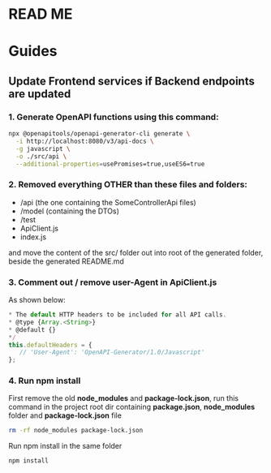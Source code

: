 # READ ME

# Guides

## Update Frontend services if Backend endpoints are updated

### 1. Generate OpenAPI functions using this command:

```sh
npx @openapitools/openapi-generator-cli generate \
  -i http://localhost:8080/v3/api-docs \
  -g javascript \
  -o ./src/api \
  --additional-properties=usePromises=true,useES6=true
```

### 2. Removed everything OTHER than these files and folders:
- /api (the one containing the SomeControllerApi files)
- /model (containing the DTOs)
- /test
- ApiClient.js
- index.js

and move the content of the src/ folder out into root of the generated folder, beside the generated README.md

### 3. Comment out / remove user-Agent in ApiClient.js
As shown below:

```javascript
* The default HTTP headers to be included for all API calls.
* @type {Array.<String>}
* @default {}
*/
this.defaultHeaders = {
   // 'User-Agent': 'OpenAPI-Generator/1.0/Javascript'
};
```

### 4. Run npm install
First remove the old **node_modules** and **package-lock.json**, run this command in the project root dir containing **package.json**, **node_modules** folder and **package-lock.json** file
```sh
rm -rf node_modules package-lock.json
```

Run npm install in the same folder
```sh
npm install
```
